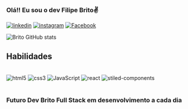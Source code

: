 ### Olá!! Eu sou o dev Filipe Brito✌️

[![linkedin](https://img.shields.io/badge/LinkedIn-0077B5?style=for-the-badge&logo=linkedin&logoColor=white)](https://www.linkedin.com/in/filipe-brito-de-aguiar-dos-santos-816019232/)
[![instagram](https://img.shields.io/badge/Instagram-E4405F?style=for-the-badge&logo=instagram&logoColor=white)](https://www.instagram.com/filipe_brit/)
[![Facebook](https://img.shields.io/badge/Facebook-1877F2?style=for-the-badge&logo=facebook&logoColor=white)](https://www.facebook.com/filipe.brito.16121/)


![Brito GitHub stats](https://github-readme-stats.vercel.app/api?username=devBrito36&show_icons=true&theme=radical)

## Habilidades

<div style="display: inline-block"><br/>
  <img align="center" alt="html5" src="https://img.shields.io/badge/HTML5-E34F26?style=for-the-badge&logo=html5&logoColor=white">
  <img align="center" alt="css3" src="https://img.shields.io/badge/CSS3-1572B6?style=for-the-badge&logo=css3&logoColor=white">
  <img align="center" alt="JavaScript" src="https://img.shields.io/badge/JavaScript-F7DF1E?style=for-the-badge&logo=javascript&logoColor=black">
  <img align="center" alt="react" src="https://img.shields.io/badge/React-20232A?style=for-the-badge&logo=react&logoColor=61DAFB">
  <img align="center" alt="stiled-components" src="https://img.shields.io/badge/styled--components-DB7093?style=for-the-badge&logo=styled-components&logoColor=white">
</div><br/><br/>


### Futuro Dev Brito Full Stack em desenvolvimento a cada dia

